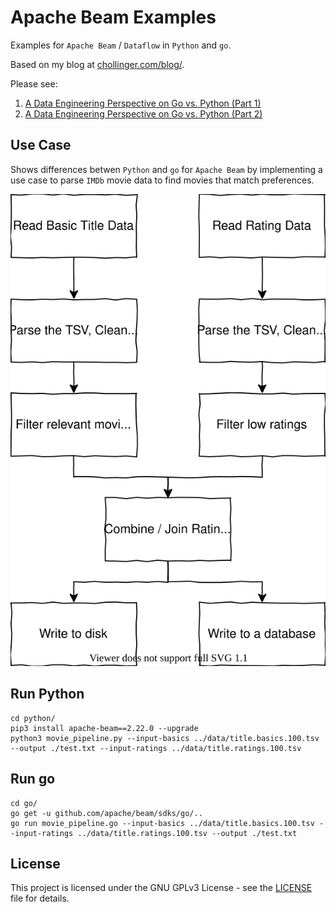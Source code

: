 # Apache Beam Examples

Examples for `Apache Beam` / `Dataflow` in `Python` and `go`.

Based on my blog at [chollinger.com/blog/](https://chollinger.com/blog/).

Please see: 
1. [A Data Engineering Perspective on Go vs. Python (Part 1)](https://chollinger.com/blog/2020/06/a-data-engineering-perspective-on-go-vs.-python-part-1/)
2. [A Data Engineering Perspective on Go vs. Python (Part 2)](https://chollinger.com/blog/2020/07/a-data-engineering-perspective-on-go-vs.-python-part-2/)

## Use Case
Shows differences betwen `Python` and `go` for `Apache Beam` by implementing a use case to parse `IMDb` movie data to find movies that match preferences.

![arch](docs/movie_flow.svg)

## Run Python
```
cd python/
pip3 install apache-beam==2.22.0 --upgrade
python3 movie_pipeline.py --input-basics ../data/title.basics.100.tsv --output ./test.txt --input-ratings ../data/title.ratings.100.tsv
```

## Run go
```
cd go/
go get -u github.com/apache/beam/sdks/go/..
go run movie_pipeline.go --input-basics ../data/title.basics.100.tsv --input-ratings ../data/title.ratings.100.tsv --output ./test.txt
```

## License
This project is licensed under the GNU GPLv3 License - see the [LICENSE](LICENSE) file for details.